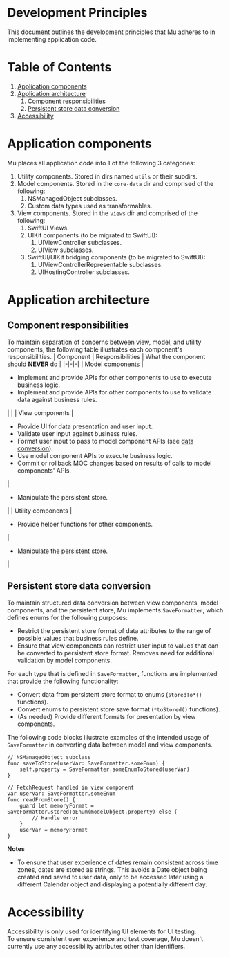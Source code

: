 # Development Principles
This document outlines the development principles that Mu adheres to in implementing application code.  

# Table of Contents
1. [Application components](#application-components)
1. [Application architecture](#application-architecture)
    1. [Component responsibilities](#component-responsibilities)
    1. [Persistent store data conversion](#persistent-store-data-conversion)
1. [Accessibility](#accessibility)

# Application components
Mu places all application code into 1 of the following 3 categories:  
1. Utility components. Stored in dirs named `utils` or their subdirs.
1. Model components. Stored in the `core-data` dir and comprised of the following:  
    1. NSManagedObject subclasses.
    1. Custom data types used as transformables.
1. View components. Stored in the `views` dir and comprised of the following:  
    1. SwiftUI Views.
    1. UIKit components (to be migrated to SwiftUI):  
        1. UIViewController subclasses.
        1. UIView subclasses.
    1. SwiftUI/UIKit bridging components (to be migrated to SwiftUI):  
        1. UIViewControllerRepresentable subclasses.
        1. UIHostingController subclasses.

# Application architecture

## Component responsibilities
To maintain separation of concerns between view, model, and utility components, the following table illustrates each component's responsibilities.
| Component | Responsibilities | What the component should __NEVER__ do |
|-|-|-|
| Model components | <ul> <li/> Implement and provide APIs for other components to use to execute business logic. <li/> Implement and provide APIs for other components to use to validate data against business rules. </ul> | |
| View components | <ul> <li/> Provide UI for data presentation and user input. <li/> Validate user input against business rules. <li/> Format user input to pass to model component APIs (see [data conversion](#persistent-store-data-conversion)). <li/> Use model component APIs to execute business logic. <li/> Commit or rollback MOC changes based on results of calls to model components' APIs. </ul> | <ul> <li/> Manipulate the persistent store. </ul> |
| Utility components | <ul> <li/> Provide helper functions for other components. </ul> | <ul> <li/> Manipulate the persistent store. </ul> |

## Persistent store data conversion
To maintain structured data conversion between view components, model components, and the persistent store, Mu implements `SaveFormatter`, which defines enums for the following purposes:  
* Restrict the persistent store format of data attributes to the range of possible values that business rules define.  
* Ensure that view components can restrict user input to values that can be converted to persistent store format. Removes need for additional validation by model components.

For each type that is defined in `SaveFormatter`, functions are implemented that provide the following functionality:  
* Convert data from persistent store format to enums (`storedTo*()` functions).
* Convert enums to persistent store save format (`*toStored()` functions).
* (As needed) Provide different formats for presentation by view components.

The following code blocks illustrate examples of the intended usage of `SaveFormatter` in converting data between model and view components.
```
// NSManagedObject subclass
func saveToStore(userVar: SaveFormatter.someEnum) {
    self.property = SaveFormatter.someEnumToStored(userVar)
}
```
```
// FetchRequest handled in view component
var userVar: SaveFormatter.someEnum
func readFromStore() {
    guard let memoryFormat = SaveFormatter.storedToEnum(modelObject.property) else {
        // Handle error
    }
    userVar = memoryFormat
}
```

__Notes__  
* To ensure that user experience of dates remain consistent across time zones, dates are stored as strings. This avoids a Date object being created and saved to user data, only to be accessed later using a different Calendar object and displaying a potentially different day.

# Accessibility
Accessibility is only used for identifying UI elements for UI testing.  
To ensure consistent user experience and test coverage, Mu doesn't currently use any accessibility attributes other than identifiers.
